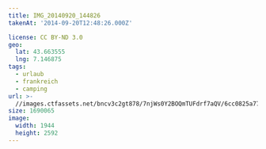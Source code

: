 ```yaml
---
title: IMG_20140920_144826
takenAt: '2014-09-20T12:48:26.000Z'

license: CC BY-ND 3.0
geo:
  lat: 43.663555
  lng: 7.146875
tags:
  - urlaub
  - frankreich
  - camping
url: >-
  //images.ctfassets.net/bncv3c2gt878/7njWs0Y2BOQmTUFdrf7aQV/6cc0825a774264b60334c0f64d2f9c01/img_20140920_144826_27696572664_o
size: 1690065
image:
  width: 1944
  height: 2592
---
```

